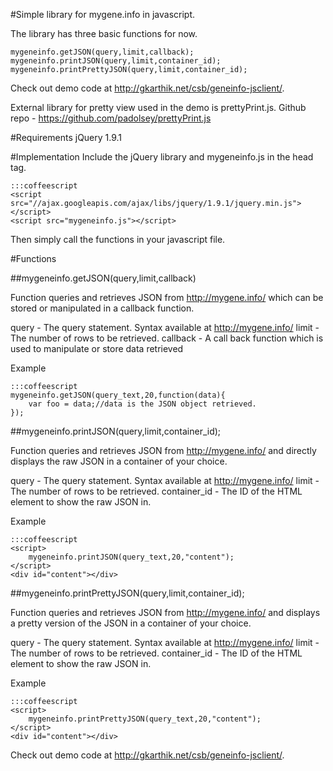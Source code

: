 #Simple library for mygene.info in javascript.

The library has three basic functions for now.

	mygeneinfo.getJSON(query,limit,callback);
	mygeneinfo.printJSON(query,limit,container_id);
	mygeneinfo.printPrettyJSON(query,limit,container_id);

Check out demo code at <http://gkarthik.net/csb/geneinfo-jsclient/>.

External library for pretty view used in the demo is prettyPrint.js. 
Github repo - <https://github.com/padolsey/prettyPrint.js>

#Requirements
jQuery 1.9.1

#Implementation
Include the jQuery library and mygeneinfo.js in the head tag. 

	:::coffeescript
	<script src="//ajax.googleapis.com/ajax/libs/jquery/1.9.1/jquery.min.js"></script>
	<script src="mygeneinfo.js"></script>

Then simply call the functions in your javascript file.

#Functions

##mygeneinfo.getJSON(query,limit,callback)

Function queries and retrieves JSON from http://mygene.info/ which can be stored or manipulated in a callback function.

query - The query statement. Syntax available at <http://mygene.info/>
limit - The number of rows to be retrieved.
callback - A call back function which is used to manipulate or store data retrieved

Example

	:::coffeescript
	mygeneinfo.getJSON(query_text,20,function(data){
		var foo = data;//data is the JSON object retrieved.
	});

##mygeneinfo.printJSON(query,limit,container_id);

Function queries and retrieves JSON from http://mygene.info/ and directly displays the raw JSON in a container of your choice.

query - The query statement. Syntax available at <http://mygene.info/>
limit - The number of rows to be retrieved.
container_id - The ID of the HTML element to show the raw JSON in.

Example

	:::coffeescript
	<script>
		mygeneinfo.printJSON(query_text,20,"content");
	</script>
	<div id="content"></div>

##mygeneinfo.printPrettyJSON(query,limit,container_id);

Function queries and retrieves JSON from http://mygene.info/ and displays a pretty version of the JSON in a container of your choice.

query - The query statement. Syntax available at <http://mygene.info/>
limit - The number of rows to be retrieved.
container_id - The ID of the HTML element to show the raw JSON in.

Example

	:::coffeescript
	<script>
		mygeneinfo.printPrettyJSON(query_text,20,"content");
	</script>
	<div id="content"></div>

Check out demo code at <http://gkarthik.net/csb/geneinfo-jsclient/>.
